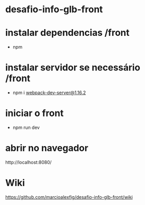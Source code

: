 # desafio-info-glb-front

# instalar dependencias /front
* npm

# instalar servidor se necessário /front
* npm i webpack-dev-server@1.16.2

# iniciar o front
* npm run dev

# abrir no navegador
http://localhost:8080/

# Wiki
https://github.com/marcioalexfig/desafio-info-glb-front/wiki

